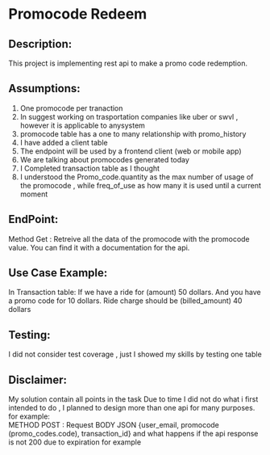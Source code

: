 # Promocode Redeem


## Description:
This project is implementing rest api to make a promo code redemption.


## Assumptions:
<ol>
<li>One promocode per tranaction</li>
<li>In suggest working on trasportation companies like uber or swvl , however it is applicable to anysystem</li>
<li>promocode table has a one to many relationship with promo_history</li>
<li>I have added a client table </li>
<li>The endpoint will be used by a frontend client (web or mobile app)</li>
<li>We are talking about promocodes generated today</li>
<li>I Completed transaction table as I thought</li>
<li>I understood the Promo_code.quantity as the max number of usage of the promocode , while freq_of_use as how many it is used until a current moment</li>
</ol>

## EndPoint:
Method Get : Retreive all the data of the promocode with the promocode value.
You can find it with a documentation for the api.

## Use Case Example:
In Transaction table: 
If we have a ride for (amount) 50 dollars. And you have a promo code for 10 dollars. Ride charge should
be (billed_amount) 40 dollars


## Testing:
I did not consider test coverage , just I showed my skills by testing one table


## Disclaimer:
My solution contain all points in the task
Due to time I did not do what i first intended to do , I planned to design more than one api for many purposes.
for example: <br>
            METHOD POST : Request BODY JSON {user_email, promocode (promo_codes.code), transaction_id} and what happens if the api response is not 200 due to expiration for example